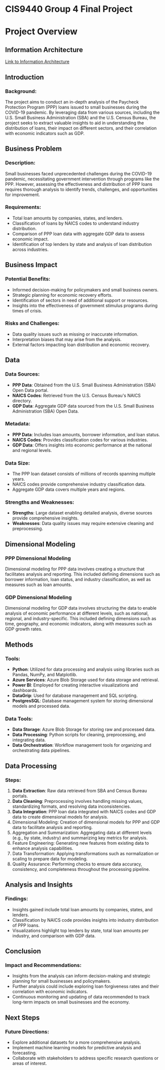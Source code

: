 # CIS9440 Group 4 Final Project

# Project Overview

## Information Architecture
[Link to Information Architecture](https://viewer.diagrams.net/?tags=%7B%7D&highlight=0000ff&edit=_blank&layers=1&nav=1&title=Information%20Architecture.drawio.html#R7Vxbc5s4FP41nuk%2BuAPIgP3oW5POpI13ndnd9qUj2zLQYOQVIrb761cYyVyEbZwGQxImD0FHEhd95%2FsknaOkBYar7Q2Ba%2FsLXiC3pSmLbQuMWpqmKrrCfoWWXWTRw1JosIiz4I1iw9T5hURPbg2cBfJTDSnGLnXWaeMcex6a05QNEoI36WZL7KafuoYWkgzTOXRl6z%2FOgtqRtSs%2BK7TfIseyxZNVhdfM4PzRIjjw%2BPM87KGoZgXFbXhT34YLvEmYwLgFhgRjGl2ttkPkhsMqRizq9%2BlI7eGVCfJokQ4%2FZz9uZ%2BPvXz%2Fbg7X%2FcBv0biy13eXvRndiKNCCjQwvYkJtbGEPuuPYOth%2FLgrvqrBS3OYO4zUzqsz4E1G64zDDgGJmsunK5bXshcnuX95%2FX%2FgWFj7qojjaJitHO15y4Qy5g8OID7GLCavajzkYLLFHhWmBljBw2bAMfErwIxL2lgZMYAz7XVYjjx8fUh8HZI5ODJrwUEgsRE%2B006N24YgmHsDRuUF4hdjXsQYEuZA6T2lfhNylrUO7GFt2weG9AGp%2B3yfoBvxJI0ghs0yj79WM%2FYAtnCd2aYWXHyaTCau%2Fw9D7Q1SzRydaSN7DnHwdXs53rsOchADWaGM7FE3XcD%2BmGyYgaW%2BYRe50NzsYDgjfB5TdBnG7H%2FmTqh9gFVxVzzuH47oJJ9BH5qdeL889RspwPNYy7sTsaj%2F8OeU2T4hQtD0JNK8VisDF0uDFTaw8JjfZCdHpKSU5Rq%2FRgMs1QCuoAUatNEC7XANuRpOG%2FOWRX%2Bvo1bJfLMEa%2Bl9Cf1CQ%2Fmat6A8upv%2FX%2FufhlDX4MGRrfr8RgvKEABgVCwHQGyG4XAg6BYUAdGqlBB1ZCZBP8%2Bb%2F%2Fq%2BAMGVQJtinFmk04EU1QDfTIqCaVa8GZMeoQhXqwm69ILtVUCt26xKIf8ENM%2FDZfrylBM4pAygLbQycep6ur4hnqprmWQ7NVC2HZ0ZpPDMbnsm75PM8q1dIzWh4dppnebGtKxOt2xBN3o%2BeJ1q94layWjZESxENdKsmmtZriJazIjzLNK1bK6apcoxI7AAjsjVZomvFh4x6pYlAEyh%2Bjg4U3kL26qUD8h7ynA40maJyBaDyVBFQJSCvqgAx6b8l6%2BquAEU3t6BmCiDvbs8pgMgWhcmiRgpKlILqk0WgkYJnSEGv6KbgxbffvOsEO%2Byl4%2FxDJzPF6BmHid6U98r4zOE1fiMNpUgaU4VfvTr%2FqNtUIe%2F9eWRmQvAc%2Bb7jWbk7xx2DqvCuMQ3z24nlgEwSEChVZyc0eeofOSvk%2BU5IK1axPwF%2BBNQHOHOLp4mJjVezwH9jgJof9RSkqpkTnhMwJyE9HCx%2F%2BYy%2FfP73PUutCLudl9rKjnA99tt%2F3yzbgwny%2FrTcMWh%2FIfc5Bzfqh%2BJxvPLxzR3gkmGNJK6yc7hyVqqZMJ89YVaezQc5x6kiOO%2FJ3EZskJhPYe%2FobAmDopCyl3HWPnpTcJqZXJZaNJfVLQ1PowpRfW6oe1%2BaIMJWaBSRVr22vFrR6FfNzkdqr2CeveJx96LnBuqFIpDPDXBdvsMwBIb199iYa0q0aXk3M6jeSe9PKp9BO3La%2BV3zrWggqGZ8OxoHaviW4ttVQzy5%2B8i8aEC0ArXVePUZWcKBSeFk%2FBdgUdGOkix91kDtrrdRN14vbsTPZyXWuNEt049h5uSzs3mijbNyoffbS98j0OUALKMpouTy%2BhToOeB1stH0F0Mvb3VSGnoPBHr%2BEpPVq8dvmwHrOJ5qXjatPDzzZr%2FS8Ay1%2BK1AqWf%2FnLZEKFkx%2Fm8dUQYs%2Fm8oYPw%2F)


## Introduction

### Background:
The project aims to conduct an in-depth analysis of the Paycheck Protection Program (PPP) loans issued to small businesses during the COVID-19 pandemic. By leveraging data from various sources, including the U.S. Small Business Administration (SBA) and the U.S. Census Bureau, the project seeks to extract valuable insights to aid in understanding the distribution of loans, their impact on different sectors, and their correlation with economic indicators such as GDP.

## Business Problem

### Description:
Small businesses faced unprecedented challenges during the COVID-19 pandemic, necessitating government intervention through programs like the PPP. However, assessing the effectiveness and distribution of PPP loans requires thorough analysis to identify trends, challenges, and opportunities for improvement.

### Requirements:
- Total loan amounts by companies, states, and lenders.
- Classification of loans by NAICS codes to understand industry distribution.
- Comparison of PPP loan data with aggregate GDP data to assess economic impact.
- Identification of top lenders by state and analysis of loan distribution across industries.

## Business Impact

### Potential Benefits:
- Informed decision-making for policymakers and small business owners.
- Strategic planning for economic recovery efforts.
- Identification of sectors in need of additional support or resources.
- Insights into the effectiveness of government stimulus programs during times of crisis.

### Risks and Challenges:
- Data quality issues such as missing or inaccurate information.
- Interpretation biases that may arise from the analysis.
- External factors impacting loan distribution and economic recovery.

## Data

### Data Sources:
- **PPP Data**: Obtained from the U.S. Small Business Administration (SBA) Open Data portal.
- **NAICS Codes**: Retrieved from the U.S. Census Bureau's NAICS directory.
- **GDP Data**: Aggregate GDP data sourced from the U.S. Small Business Administration (SBA) Open Data.

### Metadata:
- **PPP Data**: Includes loan amounts, borrower information, and loan status.
- **NAICS Codes**: Provides classification codes for various industries.
- **GDP Data**: Offers insights into economic performance at the national and regional levels.

### Data Size:
- The PPP loan dataset consists of millions of records spanning multiple years.
- NAICS codes provide comprehensive industry classification data.
- Aggregate GDP data covers multiple years and regions.

### Strengths and Weaknesses:
- **Strengths**: Large dataset enabling detailed analysis, diverse sources provide comprehensive insights.
- **Weaknesses**: Data quality issues may require extensive cleaning and preprocessing.

## Dimensional Modeling

### PPP Dimensional Modeling
Dimensional modeling for PPP data involves creating a structure that facilitates analysis and reporting. This included defining dimensions such as borrower information, loan status, and industry classification, as well as measures such as loan amounts.

### GDP Dimensional Modeling
Dimensional modeling for GDP data involves structuring the data to enable analysis of economic performance at different levels, such as national, regional, and industry-specific. This included defining dimensions such as time, geography, and economic indicators, along with measures such as GDP growth rates.

## Methods

### Tools:
- **Python**: Utilized for data processing and analysis using libraries such as Pandas, NumPy, and Matplotlib.
- **Azure Services**: Azure Blob Storage used for data storage and retrieval.
- **Power BI**: Employed for creating interactive visualizations and dashboards.
- **DataGrip**: Used for database management and SQL scripting.
- **PostgresSQL**: Database management system for storing dimensional models and processed data.

### Data Tools:
- **Data Storage**: Azure Blob Storage for storing raw and processed data.
- **Data Processing**: Python scripts for cleaning, preprocessing, and integrating data.
- **Data Orchestration**: Workflow management tools for organizing and orchestrating data pipelines.

## Data Processing

### Steps:
1. **Data Extraction**: Raw data retrieved from SBA and Census Bureau portals.
2. **Data Cleaning**: Preprocessing involves handling missing values, standardizing formats, and resolving data inconsistencies.
3. **Data Integration**: PPP loan data integrated with NAICS codes and GDP data to create dimensional models for analysis.
4. Dimensional Modeling: Creation of dimensional models for PPP and GDP data to facilitate analysis and reporting.
5. Aggregation and Summarization: Aggregating data at different levels (e.g., by state, industry) and summarizing key metrics for analysis.
6. Feature Engineering: Generating new features from existing data to enhance analysis capabilities.
7. Data Transformation: Applying transformations such as normalization or scaling to prepare data for modeling.
8. Quality Assurance: Performing checks to ensure data accuracy, consistency, and completeness throughout the processing pipeline.


## Analysis and Insights

### Findings:
- Insights gained include total loan amounts by companies, states, and lenders.
- Classification by NAICS code provides insights into industry distribution of PPP loans.
- Visualizations highlight top lenders by state, total loan amounts per industry, and comparison with GDP data.

## Conclusion

### Impact and Recommendations:
- Insights from the analysis can inform decision-making and strategic planning for small businesses and policymakers.
- Further analysis could include exploring loan forgiveness rates and their correlation with economic indicators.
- Continuous monitoring and updating of data recommended to track long-term impacts on small businesses and the economy.

## Next Steps

### Future Directions:
- Explore additional datasets for a more comprehensive analysis.
- Implement machine learning models for predictive analysis and forecasting.
- Collaborate with stakeholders to address specific research questions or areas of interest.
